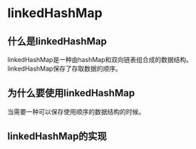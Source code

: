 # linkedHashMap

## 什么是linkedHashMap

linkedHashMap是一种由hashMap和双向链表组合成的数据结构。linkedHashMap保存了存取数据的顺序。

## 为什么要使用linkedHashMap

当需要一种可以保存使用顺序的数据结构的时候。

## linkedHashMap的实现

